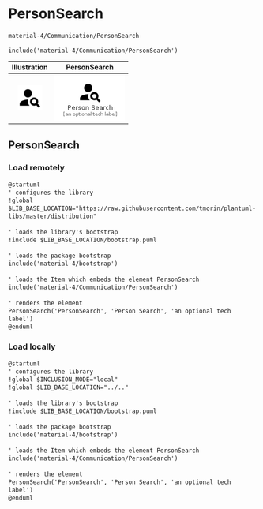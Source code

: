 # PersonSearch


```text
material-4/Communication/PersonSearch
```

```text
include('material-4/Communication/PersonSearch')
```



| Illustration | PersonSearch |
| :---: | :---: |
| ![illustration for Illustration](../../material-4/Communication/PersonSearch.png) | ![illustration for PersonSearch](../../material-4/Communication/PersonSearch.Local.png) |




## PersonSearch

### Load remotely
```plantuml
@startuml
' configures the library
!global $LIB_BASE_LOCATION="https://raw.githubusercontent.com/tmorin/plantuml-libs/master/distribution"

' loads the library's bootstrap
!include $LIB_BASE_LOCATION/bootstrap.puml

' loads the package bootstrap
include('material-4/bootstrap')

' loads the Item which embeds the element PersonSearch
include('material-4/Communication/PersonSearch')

' renders the element
PersonSearch('PersonSearch', 'Person Search', 'an optional tech label')
@enduml
```

### Load locally
```plantuml
@startuml
' configures the library
!global $INCLUSION_MODE="local"
!global $LIB_BASE_LOCATION="../.."

' loads the library's bootstrap
!include $LIB_BASE_LOCATION/bootstrap.puml

' loads the package bootstrap
include('material-4/bootstrap')

' loads the Item which embeds the element PersonSearch
include('material-4/Communication/PersonSearch')

' renders the element
PersonSearch('PersonSearch', 'Person Search', 'an optional tech label')
@enduml
```

